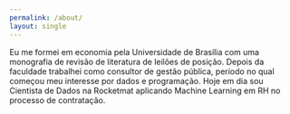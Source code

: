 ```yaml
---
permalink: /about/
layout: single
---
```


Eu me formei em economia pela Universidade de Brasília com uma monografia de revisão de literatura de leilões de posição. Depois da faculdade trabalhei como consultor de gestão pública, período no qual começou meu interesse por dados e programação. Hoje em dia sou Cientista de Dados na Rocketmat aplicando Machine Learning em RH no processo de contratação.